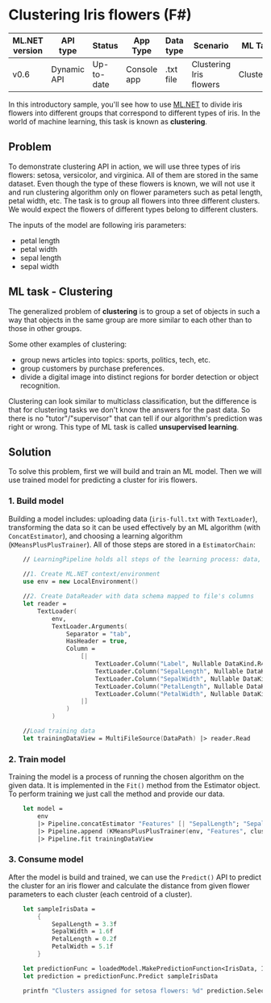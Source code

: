 # Clustering Iris flowers (F#)

| ML.NET version | API type          | Status                        | App Type    | Data type | Scenario            | ML Task                   | Algorithms                  |
|----------------|-------------------|-------------------------------|-------------|-----------|---------------------|---------------------------|-----------------------------|
| v0.6           | Dynamic API | Up-to-date | Console app | .txt file | Clustering Iris flowers | Clustering | K-means++ |

In this introductory sample, you'll see how to use [ML.NET](https://www.microsoft.com/net/learn/apps/machine-learning-and-ai/ml-dotnet) to divide iris flowers into different groups that correspond to different types of iris. In the world of machine learning, this task is known as **clustering**.

## Problem
To demonstrate clustering API in action, we will use three types of iris flowers: setosa, versicolor, and virginica. All of them are stored in the same dataset. Even though the type of these flowers is known, we will not use it and run clustering algorithm only on flower parameters such as petal length, petal width, etc. The task is to group all flowers into three different clusters. We would expect the flowers of different types belong to different clusters.

The inputs of the model are following iris parameters:
* petal length
* petal width
* sepal length
* sepal width

## ML task - Clustering
The generalized problem of **clustering** is to group a set of objects in such a way that objects in the same group are more similar to each other than to those in other groups.

Some other examples of clustering:
* group news articles into topics: sports, politics, tech, etc.
* group customers by purchase preferences.
* divide a digital image into distinct regions for border detection or object recognition.

Clustering can look similar to multiclass classification, but the difference is that for clustering tasks we don't know the answers for the past data. So there is no "tutor"/"supervisor" that can tell if our algorithm's prediction was right or wrong. This type of ML task is called **unsupervised learning**.

## Solution
To solve this problem, first we will build and train an ML model. Then we will use trained model for predicting a cluster for iris flowers.

### 1. Build model

Building a model includes: uploading data (`iris-full.txt` with `TextLoader`), transforming the data so it can be used effectively by an ML algorithm (with `ConcatEstimator`), and choosing a learning algorithm (`KMeansPlusPlusTrainer`). All of those steps are stored in a `EstimatorChain`:
```fsharp
	// LearningPipeline holds all steps of the learning process: data, transforms, learners.
    
	//1. Create ML.NET context/environment
    use env = new LocalEnvironment()

    //2. Create DataReader with data schema mapped to file's columns
    let reader = 
        TextLoader(
            env, 
            TextLoader.Arguments(
                Separator = "tab", 
                HasHeader = true, 
                Column = 
                    [|
                        TextLoader.Column("Label", Nullable DataKind.R4, 0)
                        TextLoader.Column("SepalLength", Nullable DataKind.R4, 1)
                        TextLoader.Column("SepalWidth", Nullable DataKind.R4, 2)
                        TextLoader.Column("PetalLength", Nullable DataKind.R4, 3)
                        TextLoader.Column("PetalWidth", Nullable DataKind.R4, 4)
                    |]
                )
            )

    //Load training data
    let trainingDataView = MultiFileSource(DataPath) |> reader.Read
```
### 2. Train model
Training the model is a process of running the chosen algorithm on the given data. It is implemented in the `Fit()` method from the Estimator object. To perform training we just call the method and provide our data.
```fsharp
    let model = 
        env
        |> Pipeline.concatEstimator "Features" [| "SepalLength"; "SepalWidth"; "PetalLength"; "PetalWidth" |]
        |> Pipeline.append (KMeansPlusPlusTrainer(env, "Features", clustersCount = 3))
        |> Pipeline.fit trainingDataView

```
### 3. Consume model
After the model is build and trained, we can use the `Predict()` API to predict the cluster for an iris flower and calculate the distance from given flower parameters to each cluster (each centroid of a cluster).

```fsharp
    let sampleIrisData = 
        { 
            SepalLength = 3.3f
            SepalWidth = 1.6f
            PetalLength = 0.2f
            PetalWidth = 5.1f 
        }

    let predictionFunc = loadedModel.MakePredictionFunction<IrisData, IrisPrediction> env
    let prediction = predictionFunc.Predict sampleIrisData

    printfn "Clusters assigned for setosa flowers: %d" prediction.SelectedClusterId
```
```
